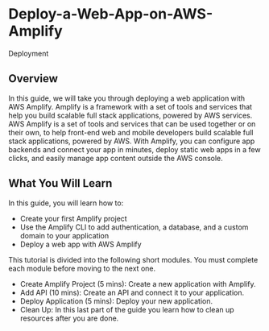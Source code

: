 # Deploy-a-Web-App-on-AWS-Amplify
Deployment

## Overview
In this guide, we will take you through deploying a web application with AWS Amplify. Amplify is a framework with a set of tools and services that help you build scalable full stack applications, powered by AWS services.
AWS Amplify is a set of tools and services that can be used together or on their own, to help front-end web and mobile developers build scalable full stack applications, powered by AWS. With Amplify, you can configure app backends and connect your app in minutes, deploy static web apps in a few clicks, and easily manage app content outside the AWS console.

## What You Will Learn

In this guide, you will learn how to:

- Create your first Amplify project
- Use the Amplify CLI to add authentication, a database, and a custom domain to your application
- Deploy a web app with AWS Amplify

This tutorial is divided into the following short modules. You must complete each module before moving to the next one.

- Create Amplify Project (5 mins): Create a new application with Amplify.
- Add API (10 mins): Create an API and connect it to your application.
- Deploy Application (5 mins): Deploy your new application.
- Clean Up: In this last part of the guide you learn how to clean up resources after you are done.
